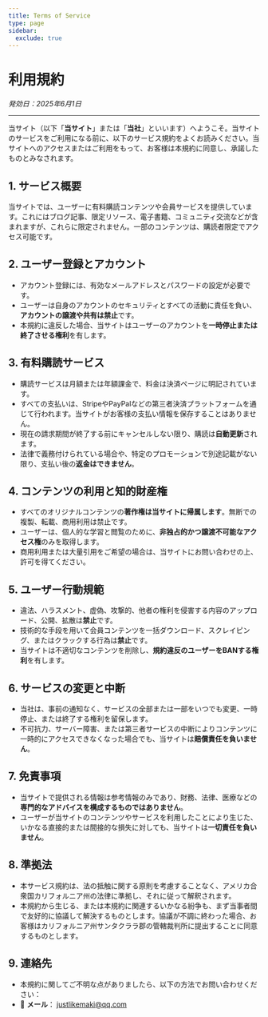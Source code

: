 ```yaml
---
title: Terms of Service
type: page
sidebar:
  exclude: true
---
```

# 利用規約

*発効日：2025年6月1日*

---

当サイト（以下「**当サイト**」または「**当社**」といいます）へようこそ。当サイトのサービスをご利用になる前に、以下のサービス規約をよくお読みください。当サイトへのアクセスまたはご利用をもって、お客様は本規約に同意し、承諾したものとみなされます。

## 1. サービス概要
当サイトでは、ユーザーに有料購読コンテンツや会員サービスを提供しています。これにはブログ記事、限定リソース、電子書籍、コミュニティ交流などが含まれますが、これらに限定されません。一部のコンテンツは、購読者限定でアクセス可能です。

## 2. ユーザー登録とアカウント
- アカウント登録には、有効なメールアドレスとパスワードの設定が必要です。
- ユーザーは自身のアカウントのセキュリティとすべての活動に責任を負い、**アカウントの譲渡や共有は禁止**です。
- 本規約に違反した場合、当サイトはユーザーのアカウントを**一時停止または終了させる権利**を有します。

## 3. 有料購読サービス
- 購読サービスは月額または年額課金で、料金は決済ページに明記されています。
- すべての支払いは、StripeやPayPalなどの第三者決済プラットフォームを通じて行われます。当サイトがお客様の支払い情報を保存することはありません。
- 現在の請求期間が終了する前にキャンセルしない限り、購読は**自動更新**されます。
- 法律で義務付けられている場合や、特定のプロモーションで別途記載がない限り、支払い後の**返金はできません**。

## 4. コンテンツの利用と知的財産権
- すべてのオリジナルコンテンツの**著作権は当サイトに帰属します**。無断での複製、転載、商用利用は禁止です。
- ユーザーは、個人的な学習と閲覧のために、**非独占的かつ譲渡不可能なアクセス権**のみを取得します。
- 商用利用または大量引用をご希望の場合は、当サイトにお問い合わせの上、許可を得てください。

## 5. ユーザー行動規範
- 違法、ハラスメント、虚偽、攻撃的、他者の権利を侵害する内容のアップロード、公開、拡散は**禁止**です。
- 技術的な手段を用いて会員コンテンツを一括ダウンロード、スクレイピング、またはクラックする行為は**禁止**です。
- 当サイトは不適切なコンテンツを削除し、**規約違反のユーザーをBANする権利**を有します。

## 6. サービスの変更と中断
- 当社は、事前の通知なく、サービスの全部または一部をいつでも変更、一時停止、または終了する権利を留保します。
- 不可抗力、サーバー障害、または第三者サービスの中断によりコンテンツに一時的にアクセスできなくなった場合でも、当サイトは**賠償責任を負いません**。

## 7. 免責事項
- 当サイトで提供される情報は参考情報のみであり、財務、法律、医療などの**専門的なアドバイスを構成するものではありません**。
- ユーザーが当サイトのコンテンツやサービスを利用したことにより生じた、いかなる直接的または間接的な損失に対しても、当サイトは**一切責任を負いません**。

## 8. 準拠法
- 本サービス規約は、法の抵触に関する原則を考慮することなく、アメリカ合衆国カリフォルニア州の法律に準拠し、それに従って解釈されます。
- 本規約から生じる、または本規約に関連するいかなる紛争も、まず当事者間で友好的に協議して解決するものとします。協議が不調に終わった場合、お客様はカリフォルニア州サンタクララ郡の管轄裁判所に提出することに同意するものとします。

## 9. 連絡先
- 本規約に関してご不明な点がありましたら、以下の方法でお問い合わせください：
- 📧 **メール**： [justlikemaki@qq.com](mailto:justlikemaki@qq.com)